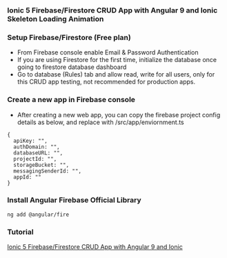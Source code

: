 ### Ionic 5 Firebase/Firestore CRUD App with Angular 9 and Ionic Skeleton Loading Animation

### Setup Firebase/Firestore (Free plan)

- From Firebase console enable Email & Password Authentication 
- If you are using Firestore for the first time, initialize the database once going to firestore database dashboard
- Go to database (Rules) tab and allow read, write for all users, only for this CRUD app testing, not recommended for production apps.

### Create a new <web> app in Firebase console
- After creating a new web app, you can copy the firebase project config details as below, and replace with /src/app/enviornment.ts

```
{
  apiKey: "",
  authDomain: "",
  databaseURL: "",
  projectId: "",
  storageBucket: "",
  messagingSenderId: "",
  appId: ""
}
```

### Install Angular Firebase Official Library

```
ng add @angular/fire
```

### Tutorial

[Ionic 5 Firebase/Firestore CRUD App with Angular 9 and Ionic](https://www.fullstackblog.in/ionic-firebase-crud-angular-app/)
